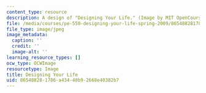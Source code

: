 ```yaml
---
content_type: resource
description: A design of "Designing Your Life." (Image by MIT OpenCourseWare.)
file: /media/courses/pe-550-designing-your-life-spring-2009/865488281786a43440b92668e40382b7_chp_dyl.jpg
file_type: image/jpeg
image_metadata:
  caption: ''
  credit: ''
  image-alt: ''
learning_resource_types: []
ocw_type: OCWImage
resourcetype: Image
title: Designing Your Life
uid: 86548828-1786-a434-40b9-2668e40382b7
---
```

